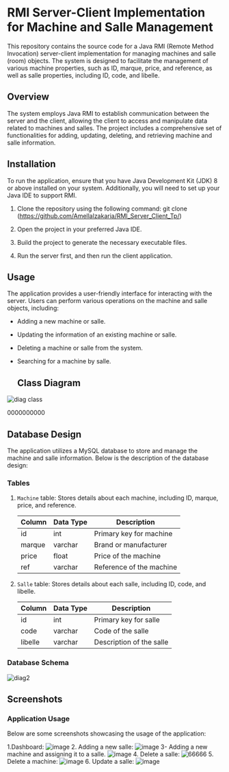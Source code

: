 # RMI Server-Client Implementation for Machine and Salle Management

This repository contains the source code for a Java RMI (Remote Method Invocation) server-client implementation for managing machines and salle (room) objects. The system is designed to facilitate the management of various machine properties, such as ID, marque, price, and reference, as well as salle properties, including ID, code, and libelle.

## Overview

The system employs Java RMI to establish communication between the server and the client, allowing the client to access and manipulate data related to machines and salles. The project includes a comprehensive set of functionalities for adding, updating, deleting, and retrieving machine and salle information.

## Installation

To run the application, ensure that you have Java Development Kit (JDK) 8 or above installed on your system. Additionally, you will need to set up your Java IDE to support RMI.
1. Clone the repository using the following command:
git clone (https://github.com/Amellalzakaria/RMI_Server_Client_Tp/)

3. Open the project in your preferred Java IDE.

4. Build the project to generate the necessary executable files.

5. Run the server first, and then run the client application.

## Usage

The application provides a user-friendly interface for interacting with the server. Users can perform various operations on the machine and salle objects, including:

- Adding a new machine or salle.
- Updating the information of an existing machine or salle.
- Deleting a machine or salle from the system.
- Searching for a machine by salle.

  ## Class Diagram

![diag class](https://github.com/Amellalzakaria/RMI_Server_Client_Tp/assets/118927619/19358ff8-a8c4-4646-ade8-e80c72861d90)

0000000000
## Database Design

The application utilizes a MySQL database to store and manage the machine and salle information. Below is the description of the database design:

### Tables

1. `Machine` table: Stores details about each machine, including ID, marque, price, and reference.

   | Column  | Data Type  | Description              |
   |---------|------------|--------------------------|
   | id      | int        | Primary key for machine  |
   | marque  | varchar    | Brand or manufacturer    |
   | price   | float      | Price of the machine     |
   | ref     | varchar    | Reference of the machine |

2. `Salle` table: Stores details about each salle, including ID, code, and libelle.

   | Column  | Data Type  | Description              |
   |---------|------------|--------------------------|
   | id      | int        | Primary key for salle    |
   | code    | varchar    | Code of the salle        |
   | libelle | varchar    | Description of the salle |

### Database Schema

![diag2](https://github.com/Amellalzakaria/RMI_Server_Client_Tp/assets/118927619/e5fa3b5d-bd93-47d8-972e-3bde732a58d8)

## Screenshots

### Application Usage

Below are some screenshots showcasing the usage of the application:

1.Dashboard:
![image](https://github.com/Amellalzakaria/RMI_Server_Client_Tp/assets/118927619/0447ff05-d017-493c-827a-51ff991b72dc)
2. Adding a new salle:
![image](https://github.com/Amellalzakaria/RMI_Server_Client_Tp/assets/118927619/20648aee-5e95-43c1-92a9-2dc1516253ba)
3- Adding a new machine and assigning it to a salle.
![image](https://github.com/Amellalzakaria/RMI_Server_Client_Tp/assets/118927619/df0e4e97-ce72-4cee-8a64-67fc9f7aa220)
4. Delete a salle:
![66666](https://github.com/Amellalzakaria/RMI_Server_Client_Tp/assets/118927619/c22cd017-eb37-4efb-9c49-6da18827a74b)
5. Delete a machine:
![image](https://github.com/Amellalzakaria/RMI_Server_Client_Tp/assets/118927619/fb63ef91-cbcb-45e7-931a-1273c482344a)
6. Update a salle: 
![image](https://github.com/Amellalzakaria/RMI_Server_Client_Tp/assets/118927619/8a66df4e-4ba4-4c66-82e9-5b2dd6c705d2)

